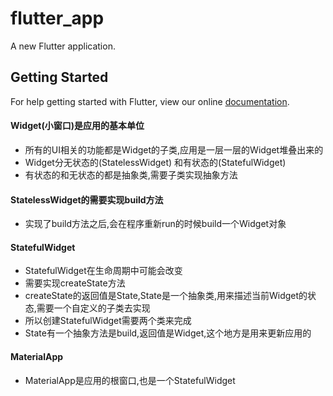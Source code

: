 # flutter_app

A new Flutter application.

## Getting Started

For help getting started with Flutter, view our online
[documentation](https://flutter.io/).

#### Widget(小窗口)是应用的基本单位
- 所有的UI相关的功能都是Widget的子类,应用是一层一层的Widget堆叠出来的
- Widget分无状态的(StatelessWidget) 和有状态的(StatefulWidget)
- 有状态的和无状态的都是抽象类,需要子类实现抽象方法

#### StatelessWidget的需要实现build方法
- 实现了build方法之后,会在程序重新run的时候build一个Widget对象

#### StatefulWidget
- StatefulWidget在生命周期中可能会改变
- 需要实现createState方法
- createState的返回值是State,State是一个抽象类,用来描述当前Widget的状态,需要一个自定义的子类去实现
- 所以创建StatefulWidget需要两个类来完成
- State有一个抽象方法是build,返回值是Widget,这个地方是用来更新应用的

#### MaterialApp
- MaterialApp是应用的根窗口,也是一个StatefulWidget
